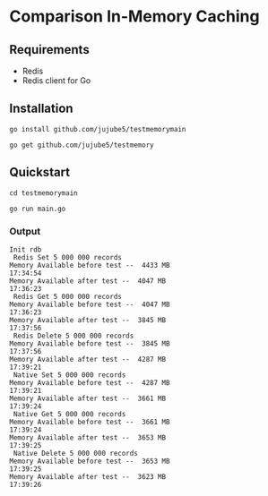 # Comparison In-Memory Caching

## Requirements

- Redis
- Redis client for Go

## Installation

```shell
go install github.com/jujube5/testmemorymain
```

```shell
go get github.com/jujube5/testmemory
```

## Quickstart

```shell
cd testmemorymain
```
```shell
go run main.go
```
### Output

```shell
Init rdb
 Redis Set 5 000 000 records 
Memory Available before test --  4433 MB
17:34:54
Memory Available after test --  4047 MB
17:36:23
 Redis Get 5 000 000 records 
Memory Available before test --  4047 MB
17:36:23
Memory Available after test --  3845 MB
17:37:56
 Redis Delete 5 000 000 records 
Memory Available before test --  3845 MB
17:37:56
Memory Available after test --  4287 MB
17:39:21
 Native Set 5 000 000 records 
Memory Available before test --  4287 MB
17:39:21
Memory Available after test --  3661 MB
17:39:24
 Native Get 5 000 000 records 
Memory Available before test --  3661 MB
17:39:24
Memory Available after test --  3653 MB
17:39:25
 Native Delete 5 000 000 records 
Memory Available before test --  3653 MB
17:39:25
Memory Available after test --  3623 MB
17:39:26
```
